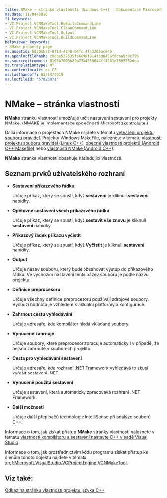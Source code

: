 ```yaml
---
title: NMake – stránka vlastností (Windows C++) | Dokumentace Microsoftu
ms.date: 11/04/2016
f1_keywords:
- VC.Project.VCNMakeTool.ReBuildCommandLine
- VC.Project.VCNMakeTool.CleanCommandLine
- VC.Project.VCNMakeTool.Output
- VC.Project.VCNMakeTool.BuildCommandLine
helpviewer_keywords:
- NMake property page
ms.assetid: bd20cb52-9f1d-4240-b4fc-4f43205ac94b
ms.openlocfilehash: c0dbe537635fe6698f814f3d8456f0caa9c8c796
ms.sourcegitcommit: 8105b7003b89b73b4359644ff4281e1595352dda
ms.translationtype: MT
ms.contentlocale: cs-CZ
ms.lasthandoff: 03/14/2019
ms.locfileid: "57823071"
---
```

# <a name="nmake-property-page"></a>NMake – stránka vlastností

**NMake** stránku vlastností umožňuje určit nastavení sestavení pro projekty NMake. (NMAKE je implementace společnosti Microsoft [zkontrolujte](https://wikipedia.org/wiki/Make_(software)).)

Další informace o projektech NMake najdete v tématu [vytváření projektu souboru pravidel](creating-a-makefile-project.md). Projekty Windows MakeFile, naleznete v tématu [vlastnosti projektu souboru pravidel (Linux C++)](../../linux/prop-pages/makefile-linux.md), [obecné vlastnosti projektů (Android C++ Makefile)](/visualstudio/cross-platform/general-makefile-android-prop-page) nebo [vlastnosti NMake (Android C++)](/visualstudio/cross-platform/nmake-android-prop-page).

**NMake** stránka vlastností obsahuje následující vlastnosti.

## <a name="uielement-list"></a>Seznam prvků uživatelského rozhraní

- **Sestavení příkazového řádku**

   Určuje příkaz, který se spustí, když **sestavení** je kliknuli **sestavení** nabídky.

- **Opětovné sestavení všech příkazového řádku**

   Určuje příkaz, který se spustí, když **sestavit vše znovu** je kliknuli **sestavení** nabídky.

- **Příkazový řádek příkazu vyčistit**

   Určuje příkaz, který se spustí, když **Vyčistit** je kliknuli **sestavení** nabídky.

- **Output**

   Určuje název souboru, který bude obsahovat výstup do příkazového řádku. Ve výchozím nastavení tento název souboru je podle názvu projektu.

- **Definice preprocesoru**

   Určuje všechny definice preprocesoru používají zdrojové soubory. Výchozí hodnota je vzhledem k aktuální platformy a konfigurace.

- **Zahrnout cestu vyhledávání**

   Určuje adresáře, kde kompilátor hledá vkládané soubory.

- **Vynucené zahrnuje**

   Určuje soubory, které preprocesor zpracuje automaticky i v případě, že nejsou zahrnuté v souborech projektu.

- **Cesta pro vyhledávání sestavení**

   Určuje adresáře, kde rozhraní .NET Framework vyhledává to zkusí vyřešit sestavení .NET.

- **Vynuceně použitá sestavení**

   Určuje sestavení, která automaticky zpracovává rozhraní .NET Framework.

- **Další možnosti**

   Určuje další přepínačů technologie IntelliSense při analýze souborů C++.

Informace o tom, jak získat přístup **NMake** stránky vlastností naleznete v tématu [vlastnosti kompilátoru a sestavení nastavte C++ v sadě Visual Studio](../working-with-project-properties.md).

Informace o tom, jak prostřednictvím kódu programu získat přístup ke členům tohoto objektu najdete v tématu <xref:Microsoft.VisualStudio.VCProjectEngine.VCNMakeTool>.

## <a name="see-also"></a>Viz také:

[Odkaz na stránku vlastností projektu jazyka C++](property-pages-visual-cpp.md)<br>
